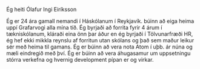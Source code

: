 Ég heiti Ólafur Ingi Eiríksson

Ég er 24 ára gamall nemandi í Háskólanum í Reykjavík. búinn að eiga heima
uppí Grafarvogi alla mína tíð.
Ég byrjaði að forrita fyrir 4 árum í tækniskólanum, kláraði eina önn þar áður en
ég byrjaði í Tölvunarfræði HR, ég hef ekki mikkla reynslu af forritun utan skólans
og það sem maður leikur sér með heima til gamans.
Ég er búinn að vera nota Atom í uþb. ár núna og mæli eindregið með því.
Ég er búinn að vera áhugasamur um uppsetningu stórra verkefna og hvernig development
pípan er og virkar.
